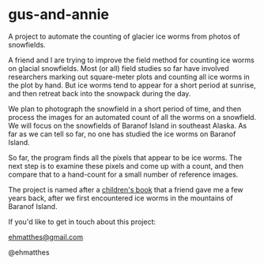 gus-and-annie
=============

A project to automate the counting of glacier ice worms from photos of snowfields.

A friend and I are trying to improve the field method for counting ice worms on glacial snowfields. Most (or all) field studies so far have involved researchers marking out square-meter plots and counting all ice worms in the plot by hand. But ice worms tend to appear for a short period at sunrise, and then retreat back into the snowpack during the day.

We plan to photograph the snowfield in a short period of time, and then process the images for an automated count of all the worms on a snowfield. We will focus on the snowfields of Baranof Island in southeast Alaska. As far as we can tell so far, no one has studied the ice worms on Baranof Island.

So far, the program finds all the pixels that appear to be ice worms. The next step is to examine these pixels and come up with a count, and then compare that to a hand-count for a small number of reference images.

The project is named after a [children's book](http://www.amazon.com/Gus-Annie-Glacier-Ice-Worms/dp/B004UNZFTO) that a friend gave me a few years back, after we first encountered ice worms in the mountains of Baranof Island.

If you'd like to get in touch about this project:

ehmatthes@gmail.com

@ehmatthes
